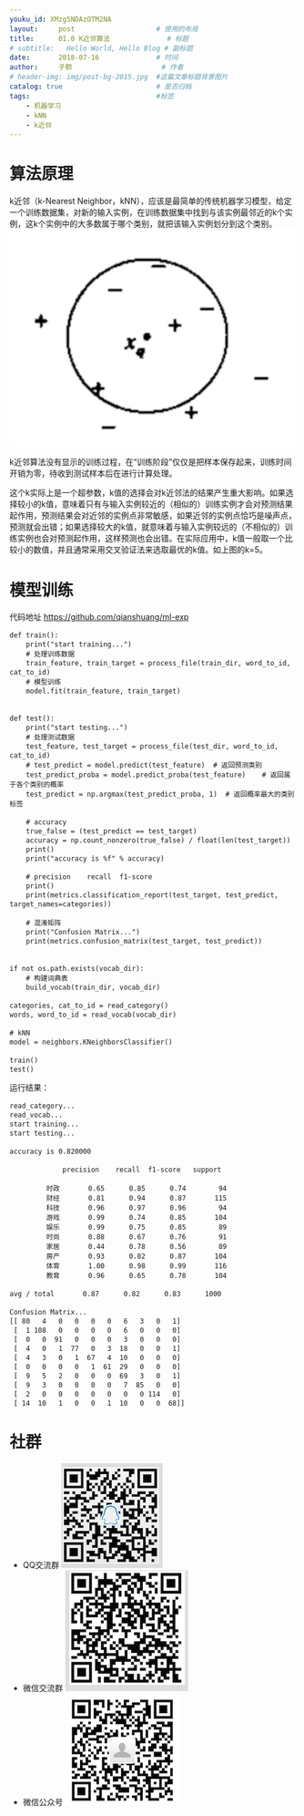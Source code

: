 ```yaml
---
youku_id: XMzg5NDAzOTM2NA
layout:     post   				    # 使用的布局
title:      01.0 K近邻算法 				# 标题 
# subtitle:   Hello World, Hello Blog # 副标题
date:       2018-07-16 				# 时间
author:     子颢 						# 作者
# header-img: img/post-bg-2015.jpg 	#这篇文章标题背景图片
catalog: true 						# 是否归档
tags:								#标签
    - 机器学习
    - kNN
    - k近邻
---
```


# 算法原理

k近邻（k-Nearest Neighbor，kNN），应该是最简单的传统机器学习模型，给定一个训练数据集，对新的输入实例，在训练数据集中找到与该实例最邻近的k个实例，这k个实例中的大多数属于哪个类别，就把该输入实例划分到这个类别。
![kNN算法模型图](/img/kNN-01.png)

k近邻算法没有显示的训练过程，在“训练阶段”仅仅是把样本保存起来，训练时间开销为零，待收到测试样本后在进行计算处理。

这个k实际上是一个超参数，k值的选择会对k近邻法的结果产生重大影响。如果选择较小的k值，意味着只有与输入实例较近的（相似的）训练实例才会对预测结果起作用，预测结果会对近邻的实例点非常敏感，如果近邻的实例点恰巧是噪声点，预测就会出错；如果选择较大的k值，就意味着与输入实例较远的（不相似的）训练实例也会对预测起作用，这样预测也会出错。在实际应用中，k值一般取一个比较小的数值，并且通常采用交叉验证法来选取最优的k值。如上图的k=5。

# 模型训练

代码地址 <a href="https://github.com/qianshuang/ml-exp" target="_blank">https://github.com/qianshuang/ml-exp</a>

```
def train():
    print("start training...")
    # 处理训练数据
    train_feature, train_target = process_file(train_dir, word_to_id, cat_to_id)
    # 模型训练
    model.fit(train_feature, train_target)


def test():
    print("start testing...")
    # 处理测试数据
    test_feature, test_target = process_file(test_dir, word_to_id, cat_to_id)
    # test_predict = model.predict(test_feature)  # 返回预测类别
    test_predict_proba = model.predict_proba(test_feature)    # 返回属于各个类别的概率
    test_predict = np.argmax(test_predict_proba, 1)  # 返回概率最大的类别标签

    # accuracy
    true_false = (test_predict == test_target)
    accuracy = np.count_nonzero(true_false) / float(len(test_target))
    print()
    print("accuracy is %f" % accuracy)

    # precision    recall  f1-score
    print()
    print(metrics.classification_report(test_target, test_predict, target_names=categories))

    # 混淆矩阵
    print("Confusion Matrix...")
    print(metrics.confusion_matrix(test_target, test_predict))


if not os.path.exists(vocab_dir):
    # 构建词典表
    build_vocab(train_dir, vocab_dir)

categories, cat_to_id = read_category()
words, word_to_id = read_vocab(vocab_dir)

# kNN
model = neighbors.KNeighborsClassifier()

train()
test()
```
运行结果：
```
read_category...
read_vocab...
start training...
start testing...

accuracy is 0.820000

             precision    recall  f1-score   support

         时政       0.65      0.85      0.74        94
         财经       0.81      0.94      0.87       115
         科技       0.96      0.97      0.96        94
         游戏       0.99      0.74      0.85       104
         娱乐       0.99      0.75      0.85        89
         时尚       0.88      0.67      0.76        91
         家居       0.44      0.78      0.56        89
         房产       0.93      0.82      0.87       104
         体育       1.00      0.98      0.99       116
         教育       0.96      0.65      0.78       104

avg / total       0.87      0.82      0.83      1000

Confusion Matrix...
[[ 80   4   0   0   0   0   6   3   0   1]
 [  1 108   0   0   0   0   6   0   0   0]
 [  0   0  91   0   0   0   3   0   0   0]
 [  4   0   1  77   0   3  18   0   0   1]
 [  4   3   0   1  67   4  10   0   0   0]
 [  0   0   0   0   1  61  29   0   0   0]
 [  9   5   2   0   0   0  69   3   0   1]
 [  9   3   0   0   0   0   7  85   0   0]
 [  2   0   0   0   0   0   0   0 114   0]
 [ 14  10   1   0   0   1  10   0   0  68]]
```

# 社群

- QQ交流群
	![562929489](/img/qq_ewm.png)
- 微信交流群
	![562929489](/img/wx_ewm.png)
- 微信公众号
	![562929489](/img/wxgzh_ewm.png)
